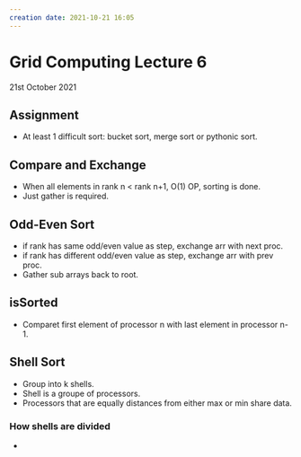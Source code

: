 ```yaml
---
creation date: 2021-10-21 16:05
---
```

#  Grid Computing Lecture 6
21st October 2021

## Assignment
- At least 1 difficult sort: bucket sort, merge sort or pythonic sort.

## Compare and Exchange
- When all elements in rank n < rank n+1, O(1) OP, sorting is done.
- Just gather is required.

## Odd-Even Sort
- if rank has same odd/even value as step, exchange arr with next proc.
- if rank has different odd/even value as step, exchange arr with prev proc.
- Gather sub arrays back to root.

## isSorted
- Comparet first element of processor n with last element in processor n-1.

## Shell Sort
- Group into k shells.
- Shell is a groupe of processors.
- Processors that are equally distances from either max or min share data.
### How shells are divided
- 